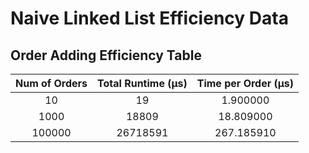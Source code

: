 # Naive Linked List Efficiency Data

## Order Adding Efficiency Table

| **Num of Orders** | **Total Runtime (µs)** | **Time per Order (µs)** |
| :-----------: |  :-----------: |  :-----------: |
| 10 | 19 | 1.900000 |
| 1000 | 18809 | 18.809000 |
| 100000 | 26718591 | 267.185910 |

